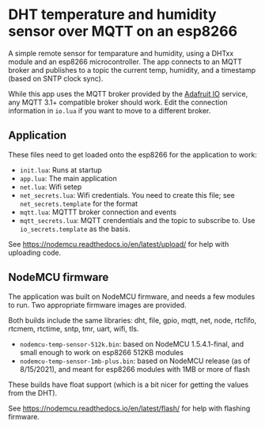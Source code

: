 # DHT temperature and humidity sensor over MQTT on an esp8266

A simple remote sensor for temparature and humidity, using a DHTxx module and an esp8266 microcontroller. The app connects to an MQTT broker and publishes to a topic the current temp, humidity, and a timestamp (based on SNTP clock sync).

While this app uses the MQTT broker provided by the [Adafruit IO](https://io.adafruit.com) service, any MQTT 3.1+ compatible broker should work. Edit the connection information in `io.lua` if you want to move to a different broker.

## Application

These files need to get loaded onto the esp8266 for the application to work:

- `init.lua`: Runs at startup
- `app.lua`: The main application
- `net.lua`: Wifi setep
- `net_secrets.lua`: Wifi credentials. You need to create this file; see `net_secrets.template` for the format
- `mqtt.lua`: MQTTT broker connection and events
- `mqtt_secrets.lua`: MQTT crendentials and the topic to subscribe to. Use `io_secrets.template` as the basis.

See https://nodemcu.readthedocs.io/en/latest/upload/ for help with uploading code.

## NodeMCU firmware

The application was built on NodeMCU firmware, and needs a few modules to run. Two appropriate firmware images are provided.

Both builds include the same libraries: dht, file, gpio, mqtt, net, node, rtcfifo, rtcmem, rtctime, sntp, tmr, uart, wifi, tls.

- `nodemcu-temp-sensor-512k.bin`: based on NodeMCU 1.5.4.1-final, and small enough to work on esp8266 512KB modules 
- `nodemcu-temp-sensor-1mb-plus.bin`: based on NodeMCU release (as of 8/15/2021), and meant for esp8266 modules with 1MB or more of flash

These builds have float support (which is a bit nicer for getting the values from the DHT).

See https://nodemcu.readthedocs.io/en/latest/flash/ for help with flashing firmware.


